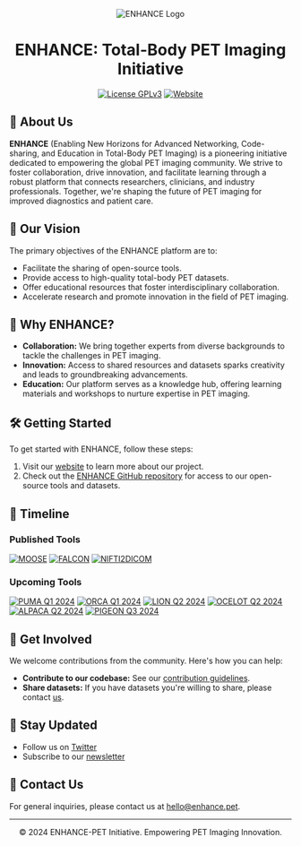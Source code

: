 <p align="center">
  <img src="https://github.com/QIMP-Team/.github/blob/main/profile/EANM-ENHANCE-PET-Reveal.gif" alt="ENHANCE Logo"/>
</p>

<h1 align="center">ENHANCE: Total-Body PET Imaging Initiative</h1>

<p align="center">
  <a href="LICENSE"><img src="https://img.shields.io/badge/license-GPLv3-purple.svg" alt="License GPLv3"></a>
  <a href="https://enhance-pet.github.io"><img src="https://img.shields.io/website-up-down-green-red/http/shields.io.svg" alt="Website"></a>
</p>

## 🥼 About Us

**ENHANCE** (Enabling New Horizons for Advanced Networking, Code-sharing, and Education in Total-Body PET Imaging) is a pioneering initiative dedicated to empowering the global PET imaging community. We strive to foster collaboration, drive innovation, and facilitate learning through a robust platform that connects researchers, clinicians, and industry professionals. Together, we're shaping the future of PET imaging for improved diagnostics and patient care.

## 🔭 Our Vision

The primary objectives of the ENHANCE platform are to:

- Facilitate the sharing of open-source tools.
- Provide access to high-quality total-body PET datasets.
- Offer educational resources that foster interdisciplinary collaboration.
- Accelerate research and promote innovation in the field of PET imaging.

## 🌟 Why ENHANCE?

- **Collaboration:** We bring together experts from diverse backgrounds to tackle the challenges in PET imaging.
- **Innovation:** Access to shared resources and datasets sparks creativity and leads to groundbreaking advancements.
- **Education:** Our platform serves as a knowledge hub, offering learning materials and workshops to nurture expertise in PET imaging.

## 🛠️ Getting Started

To get started with ENHANCE, follow these steps:

1. Visit our [website](https://enhance.pet) to learn more about our project.
2. Check out the [ENHANCE GitHub repository](https://github.com/enhance-pet) for access to our open-source tools and datasets.

## 📅 Timeline

### Published Tools

[![MOOSE](https://img.shields.io/badge/MOOSE-Published-8A36AF?style=for-the-badge)](https://github.com/ENHANCE-PET/MOOSE)
[![FALCON](https://img.shields.io/badge/FALCON-Published-8A36AF?style=for-the-badge)](https://github.com/ENHANCE-PET/FALCON)
[![NIFTI2DICOM](https://img.shields.io/badge/NIFTI2DICOM-Published-8A36AF?style=for-the-badge)](https://github.com/ENHANCE-PET/nifti2dicom)

### Upcoming Tools

[![PUMA Q1 2024](https://img.shields.io/badge/PUMA_Q1_2024-Coming_Soon-FF4500?style=for-the-badge)](https://github.com/LalithShiyam/PUMA)
[![ORCA Q1 2024](https://img.shields.io/badge/ORCA_Q1_2024-Coming_Soon-FF4500?style=for-the-badge)](https://github.com/zax0s/ORCA)
[![LION Q2 2024](https://img.shields.io/badge/LION_Q2_2024-Coming_Soon-FF4500?style=for-the-badge)](https://github.com/LalithShiyam/LION)
[![OCELOT Q2 2024](https://img.shields.io/badge/OCELOT_Q2_2024-Coming_Soon-FF4500?style=for-the-badge)](https://github.com/Keyn34/OCELOT)
[![ALPACA Q2 2024](https://img.shields.io/badge/ALPACA_Q2_2024-Coming_Soon-FF4500?style=for-the-badge)](https://github.com/LalithShiyam/ALPACA)
[![PIGEON Q3 2024](https://img.shields.io/badge/PIGEON_Q3_2024-Coming_Soon-FF4500?style=for-the-badge)](https://github.com/LalithShiyam/PIGEON)


## 💬 Get Involved

We welcome contributions from the community. Here's how you can help:

- **Contribute to our codebase:** See our [contribution guidelines](CONTRIBUTING.md).
- **Share datasets:** If you have datasets you're willing to share, please contact [us](mailto:hello@enhance.pet).

## 📣 Stay Updated

- Follow us on [Twitter](YOUR_TWITTER_LINK)
- Subscribe to our [newsletter](LINK_TO_NEWSLETTER)

## 📩 Contact Us

For general inquiries, please contact us at [hello@enhance.pet](mailto:hello@enhance.pet).

---

<p align="center">© 2024 ENHANCE-PET Initiative. Empowering PET Imaging Innovation.</p>
